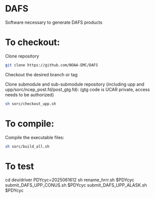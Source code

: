 # DAFS
Software necessary to generate DAFS products

To checkout:
==================================

Clone repository
```bash
git clone https://github.com/NOAA-EMC/DAFS
```

Checkout the desired branch or tag

Clone submodule and sub-submodule repository (including upp and upp/sorc/ncep_post.fd/post_gtg.fd):
(gtg code is UCAR private, access needs to be authorized)
```bash
sh sorc/checkout_upp.sh
```

To compile:
==================================

Compile the executable files:
```bash
sh sorc/build_all.sh
```

To test
=================================
cd dev/driver
PDYcyc=2025061612
sh rename_hrrr.sh $PDYcyc
submit_DAFS_UPP_CONUS.sh $PDYcyc
submit_DAFS_UPP_ALASK.sh $PDYcyc

